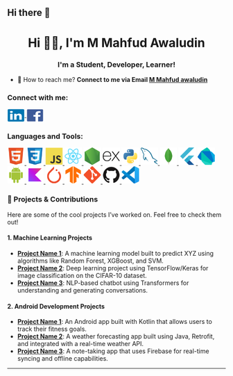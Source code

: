 ## Hi there 👋
<h1 align="center">Hi 👋🏻, I'm M Mahfud Awaludin</h1>
<h3 align="center">I'm a Student, Developer, Learner!</h3>

<!-- - 💼 I’m currently working on [The Simon Game](https://github.com/Devesh-19/The-Simon-Game) -->

- 📧 How to reach me? **Connect to me via Email [M Mahfud awaludin](mailto:mahfudawaludin.009@gmail.com)**


<p align="left">
<h3 align="left">Connect with me:</h3>
<a href="https://www.linkedin.com/in/mahfudlawaludin26/" target="blank"><img align="center" src="https://raw.githubusercontent.com/devicons/devicon/master/icons/linkedin/linkedin-original.svg" alt="M Mahfud Awaludin" height="30" width="40" /> </a>
<a href="https://web.facebook.com/ipu.ipu.1/" target="blank"><img align="center" src="https://raw.githubusercontent.com/devicons/devicon/master/icons/facebook/facebook-original.svg" alt="M Mahfud Awaludin" height="30" width="40" /> </a>
<!--<a href="https://www.instagram.com/mahfudawaludin/" target="blank"><img align="center" src="https://image.flaticon.com/icons/png/128/1384/1384063.png" alt="buck.sh0t" height="30" width="40" /> </a>-->
</p>

<h3 align="left">Languages and Tools:</h3>
<p align="left">  

<!-- Front-End -->
<a href="https://developer.mozilla.org/en-US/docs/Web/HTML" target="_blank">
    <code><img src="https://raw.githubusercontent.com/devicons/devicon/master/icons/html5/html5-original.svg" alt="HTML5" width="40" height="40"/></code>
</a>
<a href="https://developer.mozilla.org/en-US/docs/Web/CSS" target="_blank">
    <code><img src="https://raw.githubusercontent.com/devicons/devicon/master/icons/css3/css3-original.svg" alt="CSS3" width="40" height="40"/></code>
</a>
<a href="https://developer.mozilla.org/en-US/docs/Web/JavaScript" target="_blank">
    <code><img src="https://raw.githubusercontent.com/devicons/devicon/master/icons/javascript/javascript-original.svg" alt="JavaScript" width="40" height="40"/></code>
</a>
<a href="https://reactjs.org/" target="_blank">
    <code><img src="https://raw.githubusercontent.com/devicons/devicon/master/icons/react/react-original.svg" alt="React" width="40" height="40"/></code>
</a>

<!-- Back-End -->
<a href="https://nodejs.org/" target="_blank">
    <code><img src="https://raw.githubusercontent.com/devicons/devicon/master/icons/nodejs/nodejs-original.svg" alt="Node.js" width="40" height="40"/></code>
</a>
<a href="https://expressjs.com/" target="_blank">
    <code><img src="https://raw.githubusercontent.com/devicons/devicon/master/icons/express/express-original.svg" alt="Express.js" width="40" height="40"/></code>
</a>
<a href="https://www.python.org/" target="_blank">
    <code><img src="https://raw.githubusercontent.com/devicons/devicon/master/icons/python/python-original.svg" alt="Python" width="40" height="40"/></code>
</a>
<a href="https://www.mysql.com/" target="_blank">
    <code><img src="https://raw.githubusercontent.com/devicons/devicon/master/icons/mysql/mysql-original.svg" alt="MySQL" width="40" height="40"/></code>
</a>
<a href="https://www.mongodb.com/" target="_blank">
    <code><img src="https://raw.githubusercontent.com/devicons/devicon/master/icons/mongodb/mongodb-original.svg" alt="MongoDB" width="40" height="40"/></code>
</a>

<!-- Mobile / Multi-Platform -->
<a href="https://flutter.dev/" target="_blank">
    <code><img src="https://raw.githubusercontent.com/devicons/devicon/master/icons/flutter/flutter-original.svg" alt="Flutter" width="40" height="40"/></code>
</a>
<a href="https://dart.dev/" target="_blank">
    <code><img src="https://raw.githubusercontent.com/devicons/devicon/master/icons/dart/dart-original.svg" alt="Dart" width="40" height="40"/></code>
</a>
<a href="https://developer.android.com/" target="_blank">
    <code><img src="https://raw.githubusercontent.com/devicons/devicon/master/icons/android/android-original.svg" alt="Android" width="40" height="40"/></code>
</a>
<a href="https://kotlinlang.org/" target="_blank">
    <code><img src="https://raw.githubusercontent.com/devicons/devicon/master/icons/kotlin/kotlin-original.svg" alt="Kotlin" width="40" height="40"/></code>
</a>

<!-- Machine Learning / AI -->
<a href="https://pytorch.org/" target="_blank">
    <code><img src="https://raw.githubusercontent.com/devicons/devicon/master/icons/pytorch/pytorch-original.svg" alt="PyTorch" width="40" height="40"/></code>
</a>
<a href="https://www.tensorflow.org/" target="_blank">
    <code><img src="https://raw.githubusercontent.com/devicons/devicon/master/icons/tensorflow/tensorflow-original.svg" alt="TensorFlow" width="40" height="40"/></code>
</a>


<!-- Tools -->
<a href="https://git-scm.com/" target="_blank">
    <code><img src="https://raw.githubusercontent.com/devicons/devicon/master/icons/git/git-original.svg" alt="Git" width="40" height="40"/></code>
</a>
<a href="https://github.com/" target="_blank">
    <code><img src="https://raw.githubusercontent.com/devicons/devicon/master/icons/github/github-original.svg" alt="GitHub" width="40" height="40"/></code>
</a>
<a href="https://code.visualstudio.com/" target="_blank">
    <code><img src="https://raw.githubusercontent.com/devicons/devicon/master/icons/vscode/vscode-original.svg" alt="VS Code" width="40" height="40"/></code>
</a>

</p>


### 🚀 Projects & Contributions

Here are some of the cool projects I’ve worked on. Feel free to check them out!

#### 1. **Machine Learning Projects**
- **[Project Name 1](#)**: A machine learning model built to predict XYZ using algorithms like Random Forest, XGBoost, and SVM.
- **[Project Name 2](#)**: Deep learning project using TensorFlow/Keras for image classification on the CIFAR-10 dataset.
- **[Project Name 3](#)**: NLP-based chatbot using Transformers for understanding and generating conversations.

#### 2. **Android Development Projects**
- **[Project Name 1](#)**: An Android app built with Kotlin that allows users to track their fitness goals.
- **[Project Name 2](#)**: A weather forecasting app built using Java, Retrofit, and integrated with a real-time weather API.
- **[Project Name 3](#)**: A note-taking app that uses Firebase for real-time syncing and offline capabilities.

---
